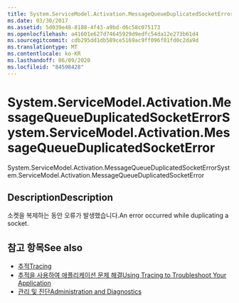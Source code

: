 ```yaml
---
title: System.ServiceModel.Activation.MessageQueueDuplicatedSocketError
ms.date: 03/30/2017
ms.assetid: 5d039e48-8188-4f43-a9bd-d6c58c075173
ms.openlocfilehash: a41601e627d74645929d9edfc54da12e273b61d4
ms.sourcegitcommit: cdb295dd1db589ce5169ac9ff096f01fd0c2da9d
ms.translationtype: MT
ms.contentlocale: ko-KR
ms.lasthandoff: 06/09/2020
ms.locfileid: "84598428"
---
```

# <a name="systemservicemodelactivationmessagequeueduplicatedsocketerror"></a><span data-ttu-id="b7016-102">System.ServiceModel.Activation.MessageQueueDuplicatedSocketError</span><span class="sxs-lookup"><span data-stu-id="b7016-102">System.ServiceModel.Activation.MessageQueueDuplicatedSocketError</span></span>
<span data-ttu-id="b7016-103">System.ServiceModel.Activation.MessageQueueDuplicatedSocketError</span><span class="sxs-lookup"><span data-stu-id="b7016-103">System.ServiceModel.Activation.MessageQueueDuplicatedSocketError</span></span>  
  
## <a name="description"></a><span data-ttu-id="b7016-104">Description</span><span class="sxs-lookup"><span data-stu-id="b7016-104">Description</span></span>  
 <span data-ttu-id="b7016-105">소켓을 복제하는 동안 오류가 발생했습니다.</span><span class="sxs-lookup"><span data-stu-id="b7016-105">An error occurred while duplicating a socket.</span></span>  
  
## <a name="see-also"></a><span data-ttu-id="b7016-106">참고 항목</span><span class="sxs-lookup"><span data-stu-id="b7016-106">See also</span></span>

- [<span data-ttu-id="b7016-107">추적</span><span class="sxs-lookup"><span data-stu-id="b7016-107">Tracing</span></span>](index.md)
- [<span data-ttu-id="b7016-108">추적을 사용하여 애플리케이션 문제 해결</span><span class="sxs-lookup"><span data-stu-id="b7016-108">Using Tracing to Troubleshoot Your Application</span></span>](using-tracing-to-troubleshoot-your-application.md)
- [<span data-ttu-id="b7016-109">관리 및 진단</span><span class="sxs-lookup"><span data-stu-id="b7016-109">Administration and Diagnostics</span></span>](../index.md)
